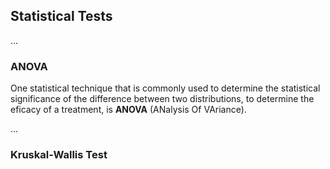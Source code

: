 ## Statistical Tests

...

### ANOVA

One statistical technique that is commonly used to determine the statistical significance of the difference between two distributions, to determine the eficacy of a treatment, is **ANOVA** (ANalysis Of VAriance).

...

### Kruskal-Wallis Test
